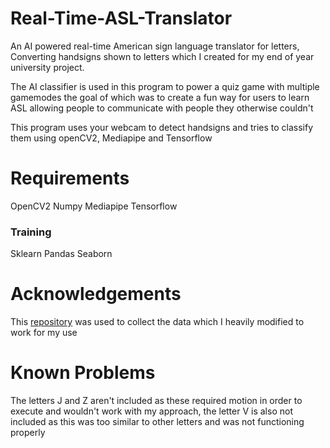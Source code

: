 # Real-Time-ASL-Translator
An AI powered real-time American sign language translator for letters, Converting handsigns shown to letters which I created for my end of year university project.

The AI classifier is used in this program to power a quiz game with multiple gamemodes the goal of which was to create a fun way for users to learn ASL allowing people to communicate with people they otherwise couldn't

This program uses your webcam to detect handsigns and tries to classify them using openCV2, Mediapipe and Tensorflow 

# Requirements
OpenCV2
Numpy
Mediapipe
Tensorflow
### Training
Sklearn
Pandas
Seaborn

# Acknowledgements
This [repository](https://link-url-here.org) was used to collect the data which I heavily modified to work for my use

# Known Problems
The letters J and Z aren't included as these required motion in order to execute and wouldn't work with my approach, the letter V is also not included as this was too similar to other letters and was not functioning properly
